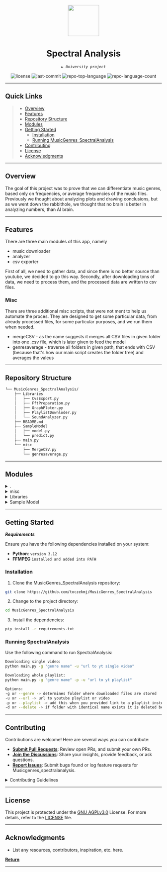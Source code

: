 <p align="center">
  <img src="https://cdn-icons-png.flaticon.com/512/6295/6295417.png" width="100" />
</p>
<p align="center">
    <h1 align="center">Spectral Analysis</h1>
</p>
<p align="center">
    <em><code>► University project</code></em>
</p>
<p align="center">
	<img src="https://img.shields.io/badge/license-GNU AGPLv3.0-blue" alt="license">
	<img src="https://img.shields.io/github/last-commit/toczekmj/MusicGenres_SpectralAnalysis?style=flat&logo=git&logoColor=white&color=0080ff" alt="last-commit">
	<img src="https://img.shields.io/github/languages/top/toczekmj/MusicGenres_SpectralAnalysis?style=flat&color=0080ff" alt="repo-top-language">
	<img src="https://img.shields.io/github/languages/count/toczekmj/MusicGenres_SpectralAnalysis?style=flat&color=0080ff" alt="repo-language-count">
<p>

<hr>

##  Quick Links

> - [ Overview](#-overview)
> - [ Features](#-features)
> - [ Repository Structure](#-repository-structure)
> - [ Modules](#-modules)
> - [ Getting Started](#-getting-started)
>   - [ Installation](#-installation)
>   - [ Running MusicGenres_SpectralAnalysis](#-running-MusicGenres_SpectralAnalysis)
> - [ Contributing](#-contributing)
> - [ License](#-license)
> - [ Acknowledgments](#-acknowledgments)

---

## Overview

The goal of this project was to prove that we can differentiate music genres, based only on frequencies, or average 
frequencies of the music files. Previously we thought about analyzing plots and drawing conclusions, but as we went down the 
rabbithole, we thought that no brain is better in analyzing numbers, than AI brain.

--- 
## Features
There are three main modules of this app, namely 
- music downloader 
- analyzer
- csv exporter

First of all, we need to gather data, and since there is no better source than youtube, we decided to go this way. 
Secondly, after downloading tons of data, we need to process them, and the processed data are written to csv files. 


### Misc
There are three additional misc scripts, that were not ment to help us automate the proces. 
They are designed to get some particular data, from already processed files, for some particular purposes, and we run them when needed.
- mergeCSV - as the name suggests it merges all CSV files in given folder into one .csv file, which is later given to feed the model
- genresaverage - traverse all folders in given path, that ends with CSV (because that's how our main script creates the folder tree) and averages the valeus 
---
##  Repository Structure

```sh
└── MusicGenres_SpectralAnalysis/
    ├── Libraries
    │   ├── CvsExport.py
    │   ├── FftPreparation.py
    │   ├── GraphPloter.py
    │   ├── PlaylistDownloder.py
    │   └── SoundAnalyzer.py
    ├── README.md
    ├── SampleModel
    │   ├── model.py
    │   └── predict.py
    ├── main.py
    └── misc
        ├── MergeCSV.py
        └── genresaverage.py
```

---

##  Modules

<details closed><summary>.</summary>

| File                                                                                    | Summary                                                   |
| ---                                                                                     |-----------------------------------------------------------|
| [main.py](https://github.com/toczekmj/MusicGenres_SpectralAnalysis/blob/master/main.py) | <code>► Main app, used to gather and process data.</code> |

</details>

<details closed><summary>misc</summary>

| File                                                                                                                       | Summary                                                                                                                   |
| ---                                                                                                                        |---------------------------------------------------------------------------------------------------------------------------|
| [genresaverage.py](https://github.com/toczekmj/MusicGenres_SpectralAnalysis/blob/master/misc/genresaverage.py)             | <code>► Calculates average from one of the genres. <br/>It operates on already generated .csv files, not on mp3's.</code> |
| [MergeCSV.py](https://github.com/toczekmj/MusicGenres_SpectralAnalysis/blob/master/misc/MergeCSV.py)                       | <code>► It meregs .csv files for later usage in ML.</code>                                                                |

</details>

<details closed><summary>Libraries</summary>

| File                                                                                                                        | Summary                                                   |
| ---                                                                                                                         |-----------------------------------------------------------|
| [SoundAnalyzer.py](https://github.com/toczekmj/MusicGenres_SpectralAnalysis/blob/master/Libraries/SoundAnalyzer.py)         | <code>► Load songs, and preform Fourier transform.</code> |
| [FftPreparation.py](https://github.com/toczekmj/MusicGenres_SpectralAnalysis/blob/master/Libraries/FftPreparation.py)       | <code>► Prepare data to Fourier Transform.</code>         |
| [GraphPloter.py](https://github.com/toczekmj/MusicGenres_SpectralAnalysis/blob/master/Libraries/GraphPloter.py)             | <code>► Plot graphs using matplotlib.</code>              |
| [PlaylistDownloder.py](https://github.com/toczekmj/MusicGenres_SpectralAnalysis/blob/master/Libraries/PlaylistDownloder.py) | <code>► Download files from youtube.</code>               |
| [CvsExport.py](https://github.com/toczekmj/MusicGenres_SpectralAnalysis/blob/master/Libraries/CvsExport.py)                 | <code>► Exports data into .csv files.</code>              |

</details>

<details closed><summary>Sample Model</summary>

| File                                                                                                      | Summary                                                                                                    |
| ---                                                                                                        |------------------------------------------------------------------------------------------------------------|
| [model.py](https://github.com/toczekmj/MusicGenres_SpectralAnalysis/blob/master/SampleModel/model.py)     | <code>► WARNING - FULLY AI GENERATED CONTENT<br/>Creates model which can recognise music genres.</code>    |
| [predict.py](https://github.com/toczekmj/MusicGenres_SpectralAnalysis/blob/master/SampleModel/predict.py) | <code>► WARNING - FULLY AI GENERATED CONTENT<br/>Uses previously created model to recognise genres.</code> |

</details>

---

##  Getting Started

***Requirements***

Ensure you have the following dependencies installed on your system:

* **Python**: `version 3.12`
* **FFMPEG** `installed and added into PATH`

###  Installation

1. Clone the MusicGenres_SpectralAnalysis repository:

```sh
git clone https://github.com/toczekmj/MusicGenres_SpectralAnalysis
```

2. Change to the project directory:

```sh
cd MusicGenres_SpectralAnalysis
```

3. Install the dependencies:

```sh
pip install -r requirements.txt
```

###  Running SpectralAnalysis

Use the following command to run SpectralAnalysis:

```sh
Downloading single video:
python main.py -g "genre name" -u "url to yt single video" 

Downloading whole playlist:
python main.py -g "genre name" -p -u "url to yt playlist"

Options: 
-g or --genre -> determines folder where downloaded files are stored
-u or --url -> url to youtube playlist or video
-p or --playlist -> add this when you provided link to a playlist insted of single video in previous step
-d or --delete -> if folder with identical name exists it is deleted before the download starts 
```


---


##  Contributing

Contributions are welcome! Here are several ways you can contribute:

- **[Submit Pull Requests](https://github.com/toczekmj/MusicGenres_SpectralAnalysis/blob/main/CONTRIBUTING.md)**: Review open PRs, and submit your own PRs.
- **[Join the Discussions](https://github.com/toczekmj/MusicGenres_SpectralAnalysis/discussions)**: Share your insights, provide feedback, or ask questions.
- **[Report Issues](https://github.com/toczekmj/MusicGenres_SpectralAnalysis/issues)**: Submit bugs found or log feature requests for Musicgenres_spectralanalysis.

<details closed>
    <summary>Contributing Guidelines</summary>

1. **Fork the Repository**: Start by forking the project repository to your GitHub account.
2. **Clone Locally**: Clone the forked repository to your local machine using a Git client.
   ```sh
   git clone https://github.com/toczekmj/MusicGenres_SpectralAnalysis
   ```
3. **Create a New Branch**: Always work on a new branch, giving it a descriptive name.
   ```sh
   git checkout -b new-feature-x
   ```
4. **Make Your Changes**: Develop and test your changes locally.
5. **Commit Your Changes**: Commit with a clear message describing your updates.
   ```sh
   git commit -m 'Implemented new feature x.'
   ```
6. **Push to GitHub**: Push the changes to your forked repository.
   ```sh
   git push origin new-feature-x
   ```
7. **Submit a Pull Request**: Create a PR against the original project repository. Clearly describe the changes and their motivations.

Once your PR is reviewed and approved, it will be merged into the main branch.

</details>

---

##  License

This project is protected under the [GNU AGPLv3.0](https://choosealicense.com/licenses/agpl-3.0/#) License. For more details, refer to the [LICENSE](https://choosealicense.com/licenses/) file.

---

##  Acknowledgments

- List any resources, contributors, inspiration, etc. here.

[**Return**](#-quick-links)

---